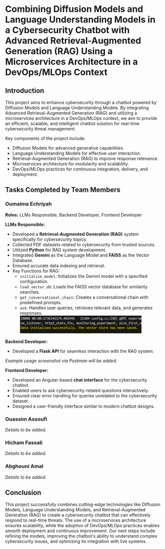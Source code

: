 # Combining Diffusion Models and Language Understanding Models in a Cybersecurity Chatbot with Advanced Retrieval-Augmented Generation (RAG) Using a Microservices Architecture in a DevOps/MLOps Context

## Introduction
This project aims to enhance cybersecurity through a chatbot powered by Diffusion Models and Language Understanding Models. By integrating Advanced Retrieval-Augmented Generation (RAG) and utilizing a microservices architecture in a DevOps/MLOps context, we aim to provide an efficient, scalable, and intelligent chatbot solution for real-time cybersecurity threat management.

Key components of the project include:
- Diffusion Models for advanced generative capabilities.
- Language Understanding Models for effective user interaction.
- Retrieval-Augmented Generation (RAG) to improve response relevance.
- Microservices architecture for modularity and scalability.
- DevOps/MLOps practices for continuous integration, delivery, and deployment.

## Tasks Completed by Team Members

### Oumaima Echriyah
**Roles:** LLMs Responsible, Backend Developer, Frontend Developer

**LLMs Responsible:**
- Developed a **Retrieval-Augmented Generation (RAG)** system specifically for cybersecurity topics.
- Collected PDF datasets related to cybersecurity from trusted sources.
- Utilized **Python** for RAG system development.
- Integrated **Gemini** as the Language Model and **FAISS** as the Vector Database.
- Ensured accurate data indexing and retrieval.
- Key Functions for RAG:
    - `initialize_model`: Initializes the Gemini model with a specified configuration.
    - `load_vector_db`: Loads the FAISS vector database for similarity searches.
    - `get_conversational_chain`: Creates a conversational chain with predefined prompts.
    - `ask`: Handles user queries, retrieves relevant data, and generates responses.
![Successful Initialization of Vector Store in RAG System](assets/vectorstore.PNG)


**Backend Developer:**
- Developed a **Flask API** for seamless interaction with the RAG system.


*Example usage screenshot via Postman will be added.*

**Frontend Developer:**
- Developed an Angular-based **chat interface** for the cybersecurity chatbot.
- Enabled users to ask cybersecurity-related questions interactively.
- Ensured clear error handling for queries unrelated to the cybersecurity dataset.
- Designed a user-friendly interface similar to modern chatbot designs.


### Ouassim Assoufi
*Details to be added.*

### Hicham Fassali
*Details to be added.*

### Abghouni Amal
*Details to be added.*

## Conclusion
This project successfully combines cutting-edge technologies like Diffusion Models, Language Understanding Models, and Retrieval-Augmented Generation (RAG) to create a cybersecurity chatbot that can effectively respond to real-time threats. The use of a microservices architecture ensures scalability, while the adoption of DevOps/MLOps practices enables smooth deployment and continuous improvement. Our next steps include refining the models, improving the chatbot's ability to understand complex cybersecurity issues, and optimizing its integration with live systems.


